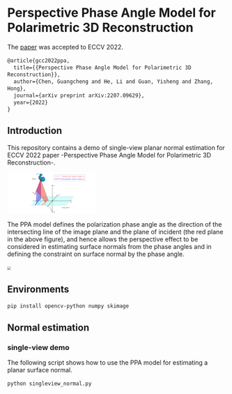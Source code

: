 # Perspective Phase Angle Model for Polarimetric 3D Reconstruction

The [paper](http://arxiv.org/abs/2207.09629) was accepted to ECCV 2022.

```
@article{gcc2022ppa,
  title={{Perspective Phase Angle Model for Polarimetric 3D Reconstruction}},
  author={Chen, Guangcheng and He, Li and Guan, Yisheng and Zhang, Hong},
  journal={arXiv preprint arXiv:2207.09629},
  year={2022}
}
```

## Introduction

This repository contains a demo of single-view planar normal estimation for ECCV 2022 paper -Perspective Phase Angle Model for Polarimetric 3D Reconstruction-.


<img src="figs/two_models.png" style="zoom: 20%;" />



The PPA model defines the polarization phase angle as the direction of the intersecting line of the image plane and the plane of incident (the red plane in the above figure), and hence allows the perspective effect to be considered in estimating surface normals from the phase angles and in defining the constraint on surface normal by the phase angle.

<img src="figs/demo_2.gif" style="zoom: 50%;" />



## Environments

```
pip install opencv-python numpy skimage
```


## Normal estimation

### single-view demo

The following script shows how to use the PPA model for estimating a planar surface normal.

```python
python singleview_normal.py
```
